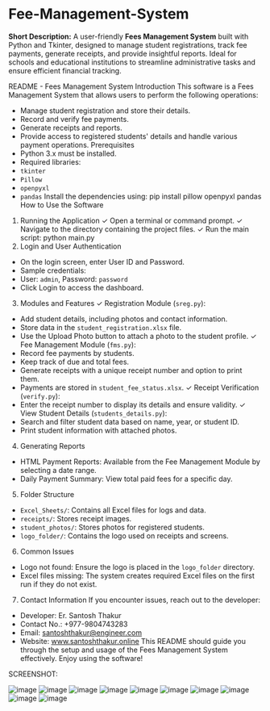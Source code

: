 # Fee-Management-System
**Short Description:**   A user-friendly **Fees Management System** built with Python and Tkinter, designed to manage student registrations, track fee payments, generate receipts, and provide insightful reports. Ideal for schools and educational institutions to streamline administrative tasks and ensure efficient financial tracking.

README - Fees Management System
Introduction
This software is a Fees Management System that allows users to perform the following operations:
- Manage student registration and store their details.
- Record and verify fee payments.
- Generate receipts and reports.
- Provide access to registered students' details and handle various payment operations.
Prerequisites
- Python 3.x must be installed.
- Required libraries:
 - `tkinter`
 - `Pillow`
 - `openpyxl`
 - `pandas`
Install the dependencies using:
pip install pillow openpyxl pandas
How to Use the Software
1. Running the Application
✓ Open a terminal or command prompt.
✓ Navigate to the directory containing the project files.
✓ Run the main script:
 python main.py
2. Login and User Authentication
- On the login screen, enter User ID and Password.
 - Sample credentials:
 - User: `admin`, Password: `password`
- Click Login to access the dashboard.
3. Modules and Features
✓ Registration Module (`sreg.py`):
 - Add student details, including photos and contact information.
 - Store data in the `student_registration.xlsx` file.
 - Use the Upload Photo button to attach a photo to the student profile.
✓ Fee Management Module (`fms.py`):
 - Record fee payments by students.
 - Keep track of due and total fees.
 - Generate receipts with a unique receipt number and option to print them.
 - Payments are stored in `student_fee_status.xlsx`.
✓ Receipt Verification (`verify.py`):
 - Enter the receipt number to display its details and ensure validity.
✓ View Student Details (`students_details.py`):
 - Search and filter student data based on name, year, or student ID.
 - Print student information with attached photos.
4. Generating Reports
- HTML Payment Reports: Available from the Fee Management Module by selecting a date range.
- Daily Payment Summary: View total paid fees for a specific day.
5. Folder Structure
- `Excel_Sheets/`: Contains all Excel files for logs and data.
- `receipts/`: Stores receipt images.
- `student_photos/`: Stores photos for registered students.
- `logo_folder/`: Contains the logo used on receipts and screens.
6. Common Issues
- Logo not found: Ensure the logo is placed in the `logo_folder` directory.
- Excel files missing: The system creates required Excel files on the first run if they do not exist.
7. Contact Information
If you encounter issues, reach out to the developer:
- Developer: Er. Santosh Thakur
- Contact No.: +977-9804743283
- Email: santoshthakur@engineer.com
- Website: www.santoshthakur.online
This README should guide you through the setup and usage of the Fees Management System effectively. Enjoy using
the software!

SCREENSHOT:

![image](https://github.com/user-attachments/assets/9b6088f6-320f-4314-b4d5-c765a0301157)
![image](https://github.com/user-attachments/assets/7ce71a63-53b0-4831-b767-4d51a093d89b)
![image](https://github.com/user-attachments/assets/d6bac966-5905-486b-b85d-90a725f63283)
![image](https://github.com/user-attachments/assets/28d941d9-0f19-408a-8872-9ff9903ef27f)
![image](https://github.com/user-attachments/assets/575cae98-27cd-4b42-9792-7a21792a5670)
![image](https://github.com/user-attachments/assets/36c027c4-9ae9-4d9f-a1c8-a1a3375e8cf3)
![image](https://github.com/user-attachments/assets/ce22c7bc-e148-4c91-b341-2aa1f38a6f24)
![image](https://github.com/user-attachments/assets/7b2c682e-0a1c-461b-9add-e7b1ba607721)
![image](https://github.com/user-attachments/assets/5b22878a-a0f0-42e5-b59b-ce8cddabc7f5)
![image](https://github.com/user-attachments/assets/95fef838-94d6-472a-b8e3-babd50a89992)





